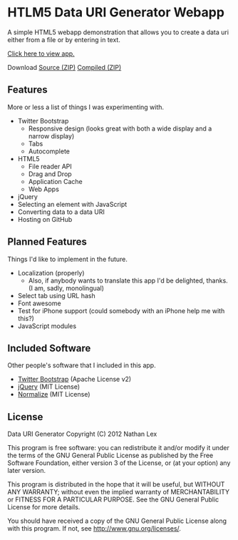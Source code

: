 HTLM5 Data URI Generator Webapp
===============================

A simple HTML5 webapp demonstration that allows you to create a data uri either from a file or by entering in text.

[Click here to view app.](http://higgs1.github.com/HTLM5-Data-URI-Generator-Webapp/)

Download
[Source (ZIP)](/Higgs1/HTLM5-Data-URI-Generator-Webapp/zipball/source)
[Compiled (ZIP)](/Higgs1/HTLM5-Data-URI-Generator-Webapp/zipball/gh-pages)

Features
--------
More or less a list of things I was experimenting with.
* Twitter Bootstrap
  * Responsive design (looks great with both a wide display and a narrow display)
  * Tabs
  * Autocomplete
* HTML5
  * File reader API
  * Drag and Drop
  * Application Cache
  * Web Apps
* jQuery
* Selecting an element with JavaScript
* Converting data to a data URI
* Hosting on GitHub

Planned Features
----------------
Things I'd like to implement in the future.
* Localization (properly)
  * Also, if anybody wants to translate this app I'd be delighted, thanks. (I am, sadly, monolingual)
* Select tab using URL hash
* Font awesome
* Test for iPhone support (could somebody with an iPhone help me with this?)
* JavaScript modules

Included Software
-----------------
Other people's software that I included in this app.
* [Twitter Bootstrap](http://twitter.github.com/bootstrap/) (Apache License v2)
* [jQuery](http://jquery.com/)                              (MIT License)
* [Normalize](http://necolas.github.com/normalize.css/)     (MIT License)

License
-------
Data URI Generator
Copyright (C) 2012 Nathan Lex

This program is free software: you can redistribute it and/or modify
it under the terms of the GNU General Public License as published by
the Free Software Foundation, either version 3 of the License, or
(at your option) any later version.

This program is distributed in the hope that it will be useful,
but WITHOUT ANY WARRANTY; without even the implied warranty of
MERCHANTABILITY or FITNESS FOR A PARTICULAR PURPOSE.  See the
GNU General Public License for more details.

You should have received a copy of the GNU General Public License
along with this program.  If not, see <http://www.gnu.org/licenses/>.
